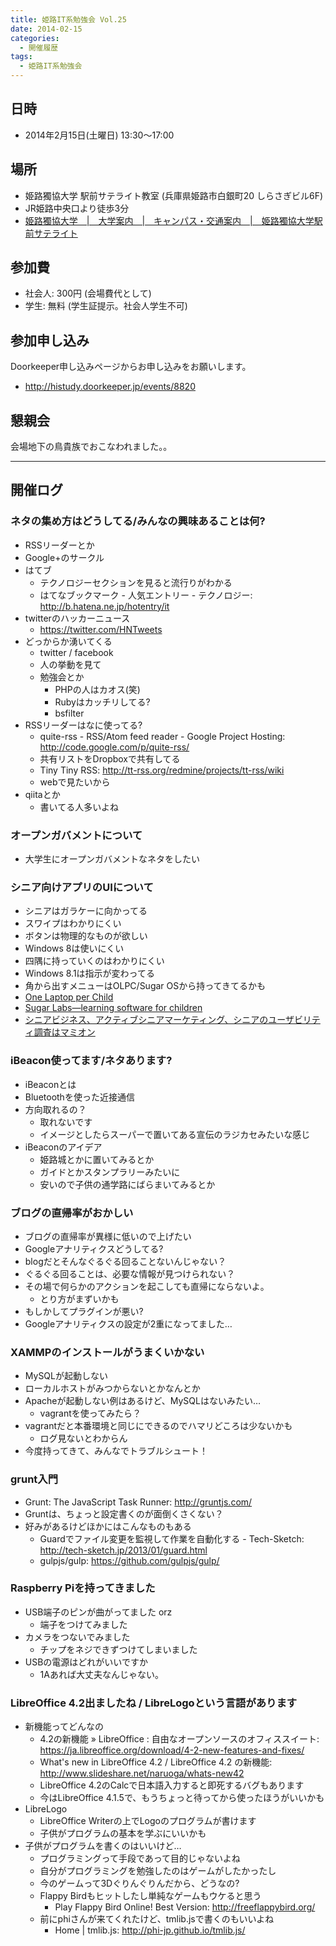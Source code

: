 ```yaml
---
title: 姫路IT系勉強会 Vol.25
date: 2014-02-15
categories:
  - 開催履歴
tags:
  - 姫路IT系勉強会
---
```


## 日時

- 2014年2月15日(土曜日) 13:30～17:00

## 場所

- 姫路獨協大学 駅前サテライト教室 (兵庫県姫路市白銀町20 しらさぎビル6F)
- JR姫路中央口より徒歩3分
- [姫路獨協大学　|　大学案内　|　キャンパス・交通案内　|　姫路獨協大学駅前サテライト](http://www.himeji-du.ac.jp/access/satellite/)

## 参加費

- 社会人: 300円 (会場費代として)
- 学生: 無料 (学生証提示。社会人学生不可)

## 参加申し込み

Doorkeeper申し込みページからお申し込みをお願いします。

- <http://histudy.doorkeeper.jp/events/8820>

## 懇親会

会場地下の鳥貴族でおこなわれました。。

------------------------------------------------------------------------

## 開催ログ

### ネタの集め方はどうしてる/みんなの興味あることは何?

- RSSリーダーとか
- Google+のサークル
- はてブ
  - テクノロジーセクションを見ると流行りがわかる
  - はてなブックマーク - 人気エントリー - テクノロジー: http://b.hatena.ne.jp/hotentry/it
- twitterのハッカーニュース
  - https://twitter.com/HNTweets
- どっからか湧いてくる
  - twitter / facebook
  - 人の挙動を見て
  - 勉強会とか
    - PHPの人はカオス(笑)
    - Rubyはカッチリしてる?
    - bsfilter
- RSSリーダーはなに使ってる?
  - quite-rss - RSS/Atom feed reader - Google Project Hosting: http://code.google.com/p/quite-rss/
  - 共有リストをDropboxで共有してる
  - Tiny Tiny RSS: http://tt-rss.org/redmine/projects/tt-rss/wiki
  - webで見たいから
- qiitaとか
  - 書いてる人多いよね

### オープンガバメントについて

- 大学生にオープンガバメントなネタをしたい

### シニア向けアプリのUIについて

- シニアはガラケーに向かってる
- スワイプはわかりにくい
- ボタンは物理的なものが欲しい
- Windows 8は使いにくい
- 四隅に持っていくのはわかりにくい
- Windows 8.1は指示が変わってる
- 角から出すメニューはOLPC/Sugar OSから持ってきてるかも
- [One Laptop per Child](http://one.laptop.org/)
- [Sugar Labs—learning software for children](https://www.sugarlabs.org/)
- [シニアビジネス、アクティブシニアマーケティング、シニアのユーザビリティ調査はマミオン](http://mamion.net/)

### iBeacon使ってます/ネタあります?

- iBeaconとは
- Bluetoothを使った近接通信
- 方向取れるの？
  - 取れないです
  - イメージとしたらスーパーで置いてある宣伝のラジカセみたいな感じ
- iBeaconのアイデア
  - 姫路城とかに置いてみるとか
  - ガイドとかスタンプラリーみたいに
  - 安いので子供の通学路にばらまいてみるとか

### ブログの直帰率がおかしい

- ブログの直帰率が異様に低いので上げたい
- Googleアナリティクスどうしてる?
- blogだとそんなぐるぐる回ることないんじゃない？
- ぐるぐる回ることは、必要な情報が見つけられない？
- その場で何らかのアクションを起こしても直帰にならないよ。
  - とり方がまずいかも
- もしかしてプラグインが悪い?
- Googleアナリティクスの設定が2重になってました…

### XAMMPのインストールがうまくいかない

- MySQLが起動しない
- ローカルホストがみつからないとかなんとか
- Apacheが起動しない例はあるけど、MySQLはないみたい…
  - vagrantを使ってみたら？
- vagrantだと本番環境と同じにできるのでハマリどころは少ないかも
  - ログ見ないとわからん
- 今度持ってきて、みんなでトラブルシュート！

### grunt入門

- Grunt: The JavaScript Task Runner: http://gruntjs.com/
- Gruntは、ちょっと設定書くのが面倒くさくない？
- 好みがあるけどほかにはこんなものもある
  - Guardでファイル変更を監視して作業を自動化する - Tech-Sketch: http://tech-sketch.jp/2013/01/guard.html
  - gulpjs/gulp: https://github.com/gulpjs/gulp/

### Raspberry Piを持ってきました

- USB端子のピンが曲がってました orz
  - 端子をつけてみました
- カメラをつないでみました
  - チップをネジできずつけてしまいました　
- USBの電源はどれがいいですか
  - 1Aあれば大丈夫なんじゃない。

### LibreOffice 4.2出ましたね / LibreLogoという言語があります

- 新機能ってどんなの
  - 4.2の新機能 » LibreOffice : 自由なオープンソースのオフィススイート: https://ja.libreoffice.org/download/4-2-new-features-and-fixes/
  - What's new in LibreOffice 4.2 / LibreOffice 4.2 の新機能: http://www.slideshare.net/naruoga/whats-new42
  - LibreOffice 4.2のCalcで日本語入力すると即死するバグもあります
  - 今はLibreOffice 4.1.5で、もうちょっと待ってから使ったほうがいいかも
- LibreLogo
  - LibreOffice Writerの上でLogoのプログラムが書けます
  - 子供がプログラムの基本を学ぶにいいかも
- 子供がプログラムを書くのはいいけど…
  - プログラミングって手段であって目的じゃないよね
  - 自分がプログラミングを勉強したのはゲームがしたかったし
  - 今のゲームって3Dぐりんぐりんだから、どうなの?
  - Flappy Birdもヒットしたし単純なゲームもウケると思う
    - Play Flappy Bird Online! Best Version: http://freeflappybird.org/
  - 前にphiさんが来てくれたけど、tmlib.jsで書くのもいいよね
    - Home | tmlib.js: http://phi-jp.github.io/tmlib.js/

